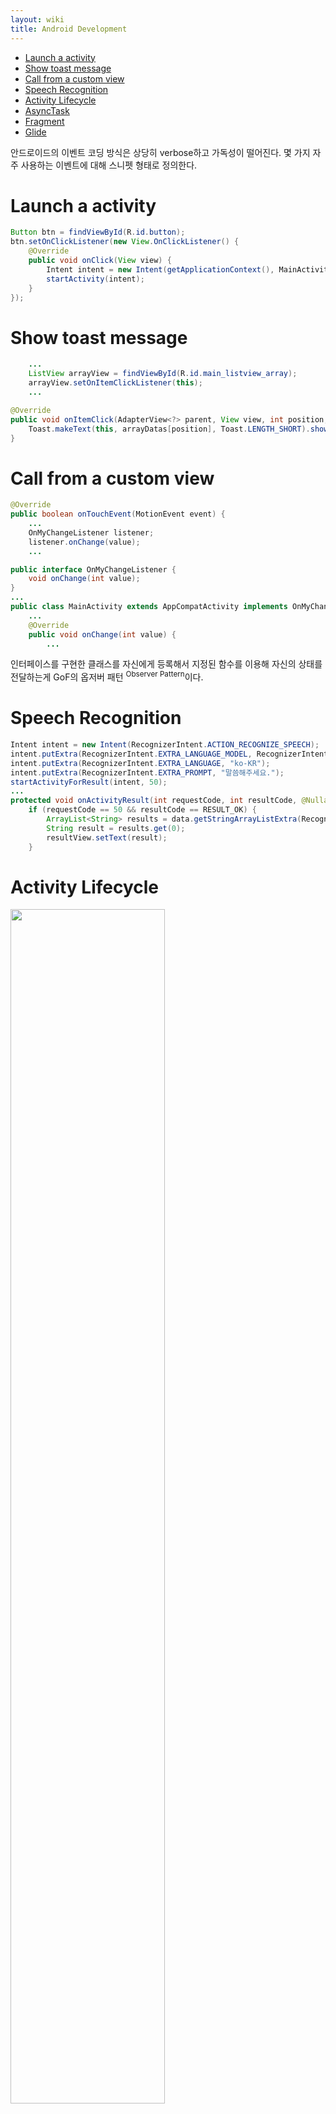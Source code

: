 ```yaml
---
layout: wiki 
title: Android Development
---
```


<!-- TOC -->

- [Launch a activity](#launch-a-activity)
- [Show toast message](#show-toast-message)
- [Call from a custom view](#call-from-a-custom-view)
- [Speech Recognition](#speech-recognition)
- [Activity Lifecycle](#activity-lifecycle)
- [AsyncTask](#asynctask)
- [Fragment](#fragment)
- [Glide](#glide)

<!-- /TOC -->

안드로이드의 이벤트 코딩 방식은 상당히 verbose하고 가독성이 떨어진다. 몇 가지 자주 사용하는 이벤트에 대해 스니펫 형태로 정의한다.

# Launch a activity
```java
Button btn = findViewById(R.id.button);
btn.setOnClickListener(new View.OnClickListener() {
    @Override
    public void onClick(View view) {
        Intent intent = new Intent(getApplicationContext(), MainActivity.class);
        startActivity(intent);
    }
});
```

# Show toast message
```java
    ...
    ListView arrayView = findViewById(R.id.main_listview_array);
    arrayView.setOnItemClickListener(this);
    ...

@Override
public void onItemClick(AdapterView<?> parent, View view, int position, long id) {
    Toast.makeText(this, arrayDatas[position], Toast.LENGTH_SHORT).show()
}
```

# Call from a custom view
```java
@Override
public boolean onTouchEvent(MotionEvent event) {
    ...
    OnMyChangeListener listener;
    listener.onChange(value);
    ...

public interface OnMyChangeListener {
    void onChange(int value);
}
...
public class MainActivity extends AppCompatActivity implements OnMyChangeListener{
    ...
    @Override
    public void onChange(int value) {
        ...
```

인터페이스를 구현한 클래스를 자신에게 등록해서 지정된 함수를 이용해 자신의 상태를 전달하는게 GoF의 옵저버 패턴 <sup>Observer Pattern</sup>이다.

# Speech Recognition
```java
Intent intent = new Intent(RecognizerIntent.ACTION_RECOGNIZE_SPEECH);
intent.putExtra(RecognizerIntent.EXTRA_LANGUAGE_MODEL, RecognizerIntent.LANGUAGE_MODEL_FREE_FORM);
intent.putExtra(RecognizerIntent.EXTRA_LANGUAGE, "ko-KR");
intent.putExtra(RecognizerIntent.EXTRA_PROMPT, "말씀해주세요.");
startActivityForResult(intent, 50);
...
protected void onActivityResult(int requestCode, int resultCode, @Nullable Intent data) {
    if (requestCode == 50 && resultCode == RESULT_OK) {
        ArrayList<String> results = data.getStringArrayListExtra(RecognizerIntent.EXTRA_RESULTS);
        String result = results.get(0);
        resultView.setText(result);
    }
```

# Activity Lifecycle
<img src="https://developer.android.com/guide/components/images/activity_lifecycle.png" width="70%">

# AsyncTask
https://developer.android.com/reference/android/os/AsyncTask
AsyncTask는 스레드-핸들러의 추상화 개념 정도

# Fragment
Fragment는 다른 뷰와 다르게 액티비티의 생명주기를 그대로 따르는 뷰이다.

# Glide
Glide는 2014년 구글 IO 행사에서 발표된 라이브러리로 원래 Bump 앱에서 내부적으로 이용하던 라이브러리를 구글이 인수하여 공개한 이미지 핸들링 라이브러리

Matisse는 갤러리를 연동하기 위한 라이브러리